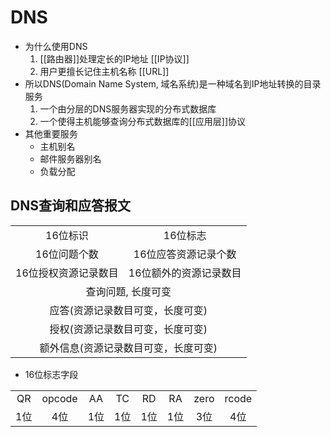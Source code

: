 # DNS

- 为什么使用DNS
  1. [[路由器]]处理定长的IP地址
    [[IP协议]]
  2. 用户更擅长记住主机名称
    [[URL]]
- 所以DNS(Domain Name System, 域名系统)是一种域名到IP地址转换的目录服务
  1. 一个由分层的DNS服务器实现的分布式数据库
  2. 一个使得主机能够查询分布式数据库的[[应用层]]协议
- 其他重要服务
  - 主机别名
  - 邮件服务器别名
  - 负载分配

## DNS查询和应答报文

<table align="center">
	<tr align ="center">
		<td>16位标识</td>
		<td>16位标志</td>
	</tr>
	<tr align ="center">
		<td>16位问题个数</td>
		<td>16位应答资源记录个数</td>
	</tr>
	<tr align ="center">
		<td>16位授权资源记录数目</td>
		<td>16位额外的资源记录数目</td>
	</tr>
	<tr align ="center">
		<td colspan="2">查询问题, 长度可变</td>
	</tr>
	<tr align ="center">
		<td colspan="2">应答(资源记录数目可变，长度可变)</td>
	</tr>
	<tr align ="center">
		<td colspan="2">授权(资源记录数目可变，长度可变)</td>
	</tr>
	<tr align ="center">
		<td colspan="2">额外信息(资源记录数目可变，长度可变)</td>
	</tr>
</table>

- 16位标志字段
<table align="center">
    <tr align="center">
        <td>QR</td>
        <td>opcode</td>
        <td>AA</td>
        <td>TC</td>
        <td>RD</td>
        <td>RA</td>
        <td>zero</td>
        <td>rcode</td>
    </tr>
    <tr align = "center">
        <td>1位</td>
        <td>4位</td>
        <td>1位</td>
        <td>1位</td>
        <td>1位</td>
        <td>1位</td>
        <td>3位</td>
        <td>4位</td>
    </tr>
</table>
  
